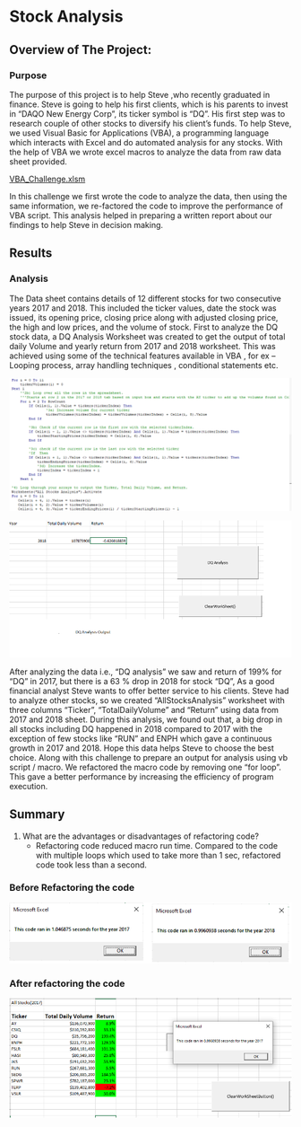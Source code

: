 # Stock Analysis

## Overview of The Project:
### Purpose 
The purpose of this project is to help Steve ,who recently graduated in finance. Steve is going to help his first clients, which is his parents to invest in “DAQO New Energy Corp”, its ticker symbol is “DQ”.  His first step was to research couple of other stocks to diversify his client’s funds. To help Steve, we used Visual Basic for Applications (VBA), a programming language which interacts with Excel and do automated analysis for any stocks. With the help of VBA we wrote excel macros to analyze the data from raw data sheet provided.

[VBA_Challenge.xlsm](VBA_Challenge.xlsm)

In this challenge we first wrote the code to analyze the data, then using the same information, we re-factored the code to improve the performance of VBA script. This analysis helped in preparing a written report about our findings to help Steve in decision making. 
## Results
### Analysis
The Data sheet contains details of 12 different stocks for two consecutive years 2017 and 2018. This included the ticker values, date the stock was issued, its opening price, closing price along with adjusted closing price, the high and low prices, and the volume of stock. First to analyze the DQ stock data, a DQ Analysis Worksheet was created to get the output of total daily Volume and yearly return from 2017 and 2018 worksheet. This was achieved using some of the technical features available in VBA , for ex – Looping process, array handling techniques , conditional statements etc.

![CodeAnalysis_VBAScript.PNG](Resources/CodeAnalysis_VBAScript.PNG)


![DQAnalysis_2018.png](Resources/DQAnalysis_2018.png)

After analyzing the data i.e., “DQ analysis” we saw and return of 199% for “DQ” in 2017, but there is a 63 % drop in 2018 for stock “DQ”, As a good financial analyst Steve wants to offer better service to his clients. Steve had to analyze other stocks, so we created “AllStocksAnalysis” worksheet with three columns “Ticker”, “TotalDailyVolume” and “Return” using data from 2017 and 2018 sheet. During this analysis, we found out that, a big drop in all stocks including DQ happened in 2018 compared to 2017 with the exception of few stocks like “RUN” and ENPH which gave a continuous growth in 2017 and 2018. Hope this data helps Steve to choose the best choice. Along with this challenge to prepare an output for analysis using vb script / macro. We refactored the macro code by removing one “for loop”. This gave a better performance by increasing the efficiency of program execution.
## Summary
1)	What are the advantages or disadvantages of refactoring code?
      - Refactoring code reduced macro run time. Compared to the code with multiple loops which used to take more than 1 sec, refactored code 
        took less than a second.

   ### Before Refactoring the code

 ![Beforerefactoring_2017_2018.png](Resources/Beforerefactoring_2017_2018.png)

 
###  After refactoring the code


 ![Scriptruntime_2017.png](Resources/Scriptruntime_2017.png)

